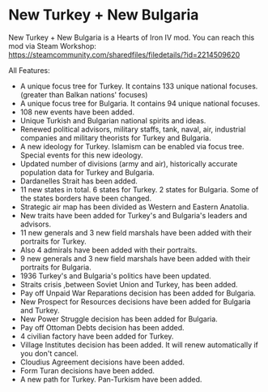 # New Turkey + New Bulgaria

New Turkey + New Bulgaria is a Hearts of Iron IV mod. You can reach this mod via Steam Workshop: https://steamcommunity.com/sharedfiles/filedetails/?id=2214509620

All Features:

- A unique focus tree for Turkey. It contains 133 unique national focuses. (greater than Balkan nations' focuses)
- A unique focus tree for Bulgaria. It contains 94 unique national focuses.
- 108 new events have been added.
- Unique Turkish and Bulgarian national spirits and ideas.
- Renewed political advisors, military staffs, tank, naval, air, industrial companies and military theorists for Turkey and Bulgaria.
- A new ideology for Turkey. Islamism can be enabled via focus tree. Special events for this new ideology.
- Updated number of divisions (army and air), historically accurate population data for Turkey and Bulgaria.
- Dardanelles Strait has been added.
- 11 new states in total. 6 states for Turkey. 2 states for Bulgaria. Some of the states borders have been changed.
- Strategic air map has been divided as Western and Eastern Anatolia.
- New traits have been added for Turkey's and Bulgaria's leaders and advisors.
- 11 new generals and 3 new field marshals have been added with their portraits for Turkey.
- Also 4 admirals have been added with their portraits.
- 9 new generals and 3 new field marshals have been added with their portraits for Bulgaria.
- 1936 Turkey's and Bulgaria's politics have been updated.
- Straits crisis ,between Soviet Union and Turkey, has been added.
- Pay off Unpaid War Reparations decision has been added for Bulgaria.
- New Prospect for Resources decisions have been added for Bulgaria and Turkey.
- New Power Struggle decision has been added for Bulgaria.
- Pay off Ottoman Debts decision has been added.
- 4 civilian factory have been added for Turkey.
- Village Institutes decision has been added. It will renew automatically if you don't cancel.
- Cloudius Agreement decisions have been added.
- Form Turan decisions have been added.
- A new path for Turkey. Pan-Turkism have been added.
